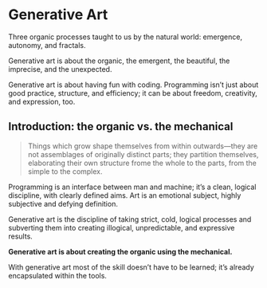 # Generative Art
Three organic processes taught to us by the natural world: emergence, autonomy, and fractals.

Generative art is about the organic, the emergent, the beautiful, the imprecise, and the unexpected.

Generative art is about having fun with coding. Programming isn’t just about good practice, structure, and efficiency; it can be about freedom, creativity, and expression, too.

## Introduction: the organic vs. the mechanical

> Things which grow shape themselves from within outwards—they are not assemblages of originally distinct parts; they partition themselves, elaborating their own structure frome the whole to the parts, from the simple to the complex.

Programming is an interface between man and machine; it’s a clean, logical discipline, with clearly defined aims. Art is an emotional subject, highly subjective and defying definition. 

Generative art is the discipline of taking strict, cold, logical processes and subverting them into creating illogical, unpredictable, and expressive results.

**Generative art is about creating the organic using the mechanical.**

With generative art most of the skill doesn’t have to be learned; it’s already encapsulated within the tools.
